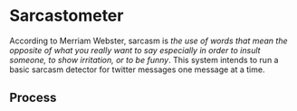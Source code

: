 # Sarcastometer

According to Merriam Webster, sarcasm is *the use of words that mean the opposite of what you really want to say especially in order to insult someone, to show irritation, or to be funny*.
This system intends to run a basic sarcasm detector for twitter messages one message at a time.


## Process


 
